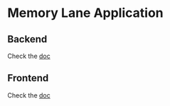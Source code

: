 # Memory Lane Application

## Backend

Check the [doc](./backend/README.MD)

## Frontend

Check the [doc](./frontend/README.MD)
